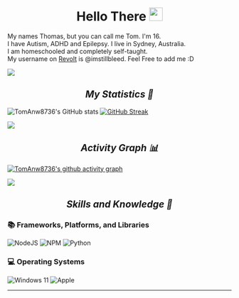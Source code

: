 <h1 align="center">Hello There <img src="https://media.giphy.com/media/hvRJCLFzcasrR4ia7z/giphy.gif" width="30"> </h1>

My names Thomas, but you can call me Tom. I'm 16.</br> I have Autism, ADHD and Epilepsy. I live in Sydney, Australia.</br> I am homeschooled and completely self-taught.</br> My username on [Revolt](<https://discord.gg>) is @imstillbleed. Feel Free to add me :D

<img src="https://user-images.githubusercontent.com/73097560/115834477-dbab4500-a447-11eb-908a-139a6edaec5c.gif">

<h2 align="center"><i>My Statistics 🚀</i></h2>

![TomAnw8736's GitHub stats](https://github-readme-stats-livxy.vercel.app/api?username=iambleed&title_color=4F8CC9&text_color=9f9f9f&show_icons=true&bg_color=00000000&hide_border=true&icon_color=4F8CC9&hide_title=true&count_private=true)
[![GitHub Streak](https://streak-stats.demolab.com?user=iambleed&hide_border=true&background=00000000&border=00000000&stroke=9F9F9F&ring=64B2FF&fire=4F8CC9&currStreakNum=4F8CC9&sideNums=4F8CC9&currStreakLabel=D8D8D8&sideLabels=D8D8D8&dates=9F9F9F)](https://git.io/streak-stats)

<img src="https://user-images.githubusercontent.com/73097560/115834477-dbab4500-a447-11eb-908a-139a6edaec5c.gif">

<h2 align="center"><i>Activity Graph 📊</i></h2>

[![TomAnw8736's github activity graph](https://github-readme-activity-graph.vercel.app/graph?username=iambleed&bg_color=00000000&color=c7c7c7&line=75baff&point=4F8CC9&area=true&hide_border=true)](https://github.com/CodeByAidan/)

<a href="https://www.youtube.com/watch?v=dQw4w9WgXcQ"><img src="https://user-images.githubusercontent.com/73097560/115834477-dbab4500-a447-11eb-908a-139a6edaec5c.gif"></a>

<h2 align="center"><i>Skills and Knowledge 🧠</i></h2>

### 📚 Frameworks, Platforms, and Libraries
![NodeJS](https://img.shields.io/badge/node.js-6DA55F?style=for-the-badge&logo=node.js&logoColor=white)
![NPM](https://img.shields.io/badge/NPM-%23CB3837.svg?style=for-the-badge&logo=npm&logoColor=white)
![Python](https://img.shields.io/badge/Python-blue?style=for-the-badge&logo=python&logoColor=%23ffffff)

### 💻 Operating Systems
![Windows 11](https://img.shields.io/badge/Windows%2011-%230079d5.svg?style=for-the-badge&logo=Windows%2011&logoColor=white)
![Apple](https://img.shields.io/badge/macOS-fe9fff?style=for-the-badge&logo=apple&logoColor=000000)


------
